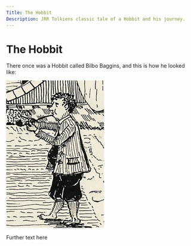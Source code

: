 ```yaml
---
Title: The Hobbit
Description: JRR Tolkiens classic tale of a Hobbit and his journey.
---
```


# The Hobbit

There once was a Hobbit called Bilbo Baggins, and this is how he looked like:

![Bilbo](the-hobbit/bilbo.jpg)

Further text here